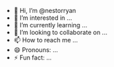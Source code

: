 - 👋 Hi, I’m @nestorryan
- 👀 I’m interested in ...
- 🌱 I’m currently learning ...
- 💞️ I’m looking to collaborate on ...
- 📫 How to reach me ...
- 😄 Pronouns: ...
- ⚡ Fun fact: ...

<!---
nestorryan/nestorryan is a ✨ special ✨ repository because its `README.md` (this file) appears on your GitHub profile.
You can click the Preview link to take a look at your changes.
--->
